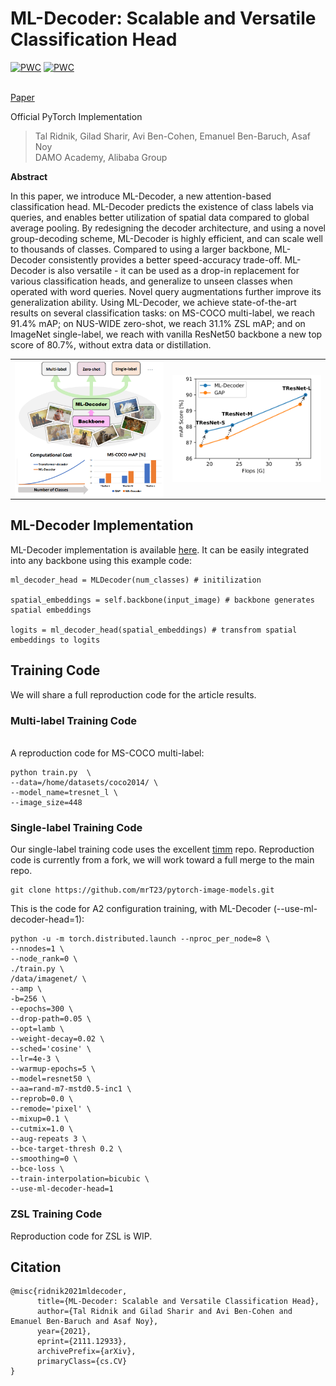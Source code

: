 # ML-Decoder: Scalable and Versatile Classification Head

[![PWC](https://img.shields.io/endpoint.svg?url=https://paperswithcode.com/badge/ml-decoder-scalable-and-versatile/multi-label-classification-on-ms-coco)](https://paperswithcode.com/sota/multi-label-classification-on-ms-coco?p=ml-decoder-scalable-and-versatile)
[![PWC](https://img.shields.io/endpoint.svg?url=https://paperswithcode.com/badge/ml-decoder-scalable-and-versatile/multi-label-zero-shot-learning-on-nus-wide)](https://paperswithcode.com/sota/multi-label-zero-shot-learning-on-nus-wide?p=ml-decoder-scalable-and-versatile)

<br> [Paper](http://arxiv.org/abs/2111.12933)

Official PyTorch Implementation

>  Tal Ridnik, Gilad Sharir, Avi Ben-Cohen, Emanuel Ben-Baruch, Asaf Noy
> <br/> DAMO Academy, Alibaba
> Group

**Abstract**

In this paper, we introduce ML-Decoder, a new attention-based classification head.  ML-Decoder predicts the existence of class labels via queries, and enables better utilization of spatial data compared to global average pooling.
By redesigning the decoder architecture, and using a novel group-decoding scheme, ML-Decoder is highly efficient, and can scale well to thousands of classes. Compared to using a larger backbone, ML-Decoder consistently provides a better speed-accuracy trade-off.
ML-Decoder is also versatile - it can be used as a drop-in replacement for various classification heads, and generalize to unseen classes when operated with word queries. Novel query augmentations further improve its generalization ability.
Using ML-Decoder, we achieve state-of-the-art results on several classification tasks:
on MS-COCO multi-label, we reach 91.4% mAP; on NUS-WIDE zero-shot, we reach 31.1% ZSL mAP; and on ImageNet single-label, we reach with vanilla ResNet50 backbone a new top score of 80.7%, without extra data or distillation.

<p align="center">
 <table class="tg">
  <tr>
    <td class="tg-c3ow"><img src="./pictures/main_pic.png" align="center" width="400""></td>
    <td class="tg-c3ow"><img src="./pictures/ms_coco_scores.png" align="center" width="400" ></td>

  </tr>
</table>
</p>

## ML-Decoder Implementation
ML-Decoder implementation is available [here](./src_files/ml_decoder/ml_decoder.py).
It can be easily integrated into any backbone using this example code:
```
ml_decoder_head = MLDecoder(num_classes) # initilization

spatial_embeddings = self.backbone(input_image) # backbone generates spatial embeddings      
 
logits = ml_decoder_head(spatial_embeddings) # transfrom spatial embeddings to logits
```
## Training Code 

We will share a full reproduction code for the article results.

### Multi-label Training Code
<br>A reproduction code for MS-COCO multi-label:
```
python train.py  \
--data=/home/datasets/coco2014/ \
--model_name=tresnet_l \
--image_size=448
```

### Single-label Training Code

Our single-label training code uses the excellent [timm](https://github.com/rwightman/pytorch-image-models) repo. Reproduction code is currently from a fork, we will work toward a full merge to the main repo.
```
git clone https://github.com/mrT23/pytorch-image-models.git
```
This is the code for A2 configuration training, with ML-Decoder (--use-ml-decoder-head=1):
```
python -u -m torch.distributed.launch --nproc_per_node=8 \
--nnodes=1 \
--node_rank=0 \
./train.py \
/data/imagenet/ \
--amp \
-b=256 \
--epochs=300 \
--drop-path=0.05 \
--opt=lamb \
--weight-decay=0.02 \
--sched='cosine' \
--lr=4e-3 \
--warmup-epochs=5 \
--model=resnet50 \
--aa=rand-m7-mstd0.5-inc1 \
--reprob=0.0 \
--remode='pixel' \
--mixup=0.1 \
--cutmix=1.0 \
--aug-repeats 3 \
--bce-target-thresh 0.2 \
--smoothing=0 \
--bce-loss \
--train-interpolation=bicubic \
--use-ml-decoder-head=1
```
### ZSL Training Code
Reproduction code for ZSL is WIP.

## Citation
```
@misc{ridnik2021mldecoder,
      title={ML-Decoder: Scalable and Versatile Classification Head}, 
      author={Tal Ridnik and Gilad Sharir and Avi Ben-Cohen and Emanuel Ben-Baruch and Asaf Noy},
      year={2021},
      eprint={2111.12933},
      archivePrefix={arXiv},
      primaryClass={cs.CV}
}
```
